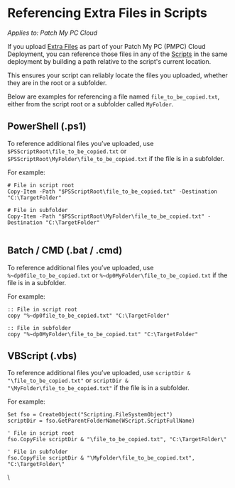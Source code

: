 # Referencing Extra Files in Scripts

_Applies to: Patch My PC Cloud_

If you upload [Extra Files](../deploying-an-app-using-cloud/cloud-configurations-deployment-tab/extra-files-deployments.md) as part of your Patch My PC (PMPC) Cloud Deployment, you can reference those files in any of the [Scripts](../deploying-an-app-using-cloud/cloud-configurations-deployment-tab/cloud-scripts-deployment-tool/) in the same deployment by building a path relative to the script's current location.&#x20;

This ensures your script can reliably locate the files you uploaded, whether they are in the root or a subfolder.

Below are examples for referencing a file named `file_to_be_copied.txt`, either from the script root or a subfolder called `MyFolder`.

## PowerShell (.ps1)

To reference additional files you’ve uploaded, use `$PSScriptRoot\file_to_be_copied.txt` or `$PSScriptRoot\MyFolder\file_to_be_copied.txt` if the file is in a subfolder.

For example:

```
# File in script root
Copy-Item -Path "$PSScriptRoot\file_to_be_copied.txt" -Destination "C:\TargetFolder"

# File in subfolder
Copy-Item -Path "$PSScriptRoot\MyFolder\file_to_be_copied.txt" -Destination "C:\TargetFolder"
 
```

## Batch / CMD (.bat / .cmd)

To reference additional files you’ve uploaded, use `%~dp0file_to_be_copied.txt` or `%~dp0MyFolder\file_to_be_copied.txt` if the file is in a subfolder.

For example:

```
:: File in script root
copy "%~dp0file_to_be_copied.txt" "C:\TargetFolder"

:: File in subfolder
copy "%~dp0MyFolder\file_to_be_copied.txt" "C:\TargetFolder" 
```

## VBScript (.vbs)

To reference additional files you’ve uploaded, use `scriptDir & "\file_to_be_copied.txt"` or `scriptDir & "\MyFolder\file_to_be_copied.txt"` if the file is in a subfolder.

For example:

```
Set fso = CreateObject("Scripting.FileSystemObject")
scriptDir = fso.GetParentFolderName(WScript.ScriptFullName)

' File in script root
fso.CopyFile scriptDir & "\file_to_be_copied.txt", "C:\TargetFolder\"

' File in subfolder
fso.CopyFile scriptDir & "\MyFolder\file_to_be_copied.txt", "C:\TargetFolder\" 
```

\
